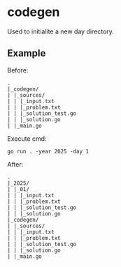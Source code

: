 # codegen

Used to initialite a new day directory.

## Example

Before:
```
.
|_codegen/
| |_sources/
| | |_input.txt
| | |_problem.txt
| | |_solution_test.go
| | |_solution.go
| |_main.go
```

Execute cmd:
```
go run . -year 2025 -day 1
```

After:
```
.
|_2025/
| |_01/
| | |_input.txt
| | |_problem.txt
| | |_solution_test.go
| | |_solution.go
|_codegen/
| |_sources/
| | |_input.txt
| | |_problem.txt
| | |_solution_test.go
| | |_solution.go
| |_main.go
```